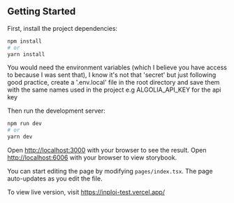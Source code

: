 ## Getting Started

First, install the project dependencies:

```bash
npm install
# or
yarn install
```

You would need the environment variables (which I believe you have access to because I was sent that), 
I know it's not that 'secret' but just following good practice, create a '.env.local' file in the root directory
and save them with the same names used in the project e.g ALGOLIA_API_KEY for the api key

Then run the development server:

```bash
npm run dev
# or
yarn dev
```

Open [http://localhost:3000](http://localhost:3000) with your browser to see the result.
Open [http://localhost:6006](http://localhost:6006) with your browser to view storybook.

You can start editing the page by modifying `pages/index.tsx`. The page auto-updates as you edit the file.

To view live version, visit https://inploi-test.vercel.app/
